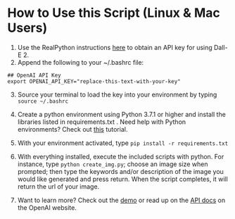 # How to Use this Script (Linux & Mac Users)

1. Use the RealPython instructions [here](https://realpython.com/generate-images-with-dalle-openai-api/#get-your-openai-api-key) to obtain an API key for using Dall-E 2.
2. Append the following to your ~/.bashrc file:

```
## OpenAI API Key
export OPENAI_API_KEY="replace-this-text-with-your-key"
```

3. Source your terminal to load the key into your environment by typing `source ~/.bashrc`

4. Create a python environment using Python 3.7.1 or higher and install the libraries listed in requirements.txt . Need help with Python environments? Check out [this](https://realpython.com/python-virtual-environments-a-primer/) tutorial.
5. With your environment activated, type `pip install -r requirements.txt`
6. With everything installed, execute the included scripts with python. For instance, type `python create_img.py`; choose an image size when prompted; then type the keywords and/or description of the image you would like generated and press return. When the script completes, it will return the url of your image.
7. Want to learn more? Check out the [demo](https://openai.com/dall-e-2/) or read up on the [API 
   docs](https://platform.openai.com/docs/guides/images) on the OpenAI website.
